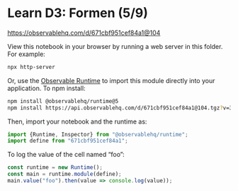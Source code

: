 # Learn D3: Formen (5/9)

https://observablehq.com/d/671cbf951cef84a1@104

View this notebook in your browser by running a web server in this folder. For
example:

~~~sh
npx http-server
~~~

Or, use the [Observable Runtime](https://github.com/observablehq/runtime) to
import this module directly into your application. To npm install:

~~~sh
npm install @observablehq/runtime@5
npm install https://api.observablehq.com/d/671cbf951cef84a1@104.tgz?v=3
~~~

Then, import your notebook and the runtime as:

~~~js
import {Runtime, Inspector} from "@observablehq/runtime";
import define from "671cbf951cef84a1";
~~~

To log the value of the cell named “foo”:

~~~js
const runtime = new Runtime();
const main = runtime.module(define);
main.value("foo").then(value => console.log(value));
~~~
